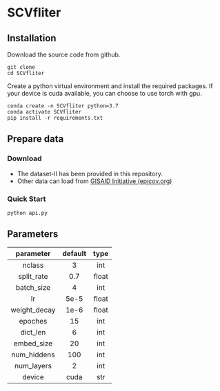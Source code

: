 # SCVfliter

## Installation

Download the source code from github.
```shell script
git clone 
cd SCVfliter
```

Create a python virtual environment and install the required packages. If your device is cuda available, you can choose to use torch with gpu.
```shell script
conda create -n SCVfliter python=3.7
conda activate SCVfliter
pip install -r requirements.txt
```

## Prepare data

### Download

* The dataset-II has been provided in this repository.
* Other data can load from  [GISAID Initiative (epicov.org)](https://platform.epicov.org/epi3/frontend) 

### Quick Start

```shell script
python api.py
```

## Parameters

|  parameter   | default | type  |
| :----------: | :-----: | :---: |
|    nclass    |    3    |  int  |
|  split_rate  |   0.7   | float |
|  batch_size  |    4    |  int  |
|      lr      |  5e-5   | float |
| weight_decay |  1e-6   | float |
|   epoches    |   15    |  int  |
|   dict_len   |    6    |  int  |
|  embed_size  |   20    |  int  |
| num_hiddens  |   100   |  int  |
|  num_layers  |    2    |  int  |
|    device    |  cuda   |  str  |



